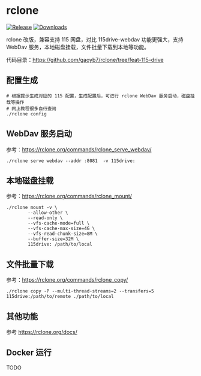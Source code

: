 # rclone

[![Release](https://img.shields.io/github/v/release/gaoyb7/rclone-release?display_name=tag)](https://github.com/gaoyb7/rclone-release/releases)
[![Downloads](https://img.shields.io/github/downloads/gaoyb7/rclone-release/total)](https://github.com/gaoyb7/rclone-release/releases)

rclone 改版，兼容支持 115 网盘，对比 115drive-webdav 功能更强大，支持 WebDav 服务，本地磁盘挂载，文件批量下载到本地等功能。

代码目录：https://github.com/gaoyb7/rclone/tree/feat-115-drive

## 配置生成
```
# 根据提示生成对应的 115 配置，生成配置后，可进行 rclone WebDav 服务启动，磁盘挂载等操作
# 网上教程很多自行查阅
./rclone config
```

## WebDav 服务启动
参考：https://rclone.org/commands/rclone_serve_webdav/
```
./rclone serve webdav --addr :8081  -v 115drive:
```

## 本地磁盘挂载
参考：https://rclone.org/commands/rclone_mount/
```
./rclone mount -v \
        --allow-other \
        --read-only \
        --vfs-cache-mode=full \
        --vfs-cache-max-size=4G \
        --vfs-read-chunk-size=8M \
        --buffer-size=32M \
        115drive: /path/to/local
```

## 文件批量下载
参考：https://rclone.org/commands/rclone_copy/
```
./rclone copy -P --multi-thread-streams=2 --transfers=5 115drive:/path/to/remote ./path/to/local
```

## 其他功能
参考 https://rclone.org/docs/

## Docker 运行
TODO
